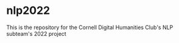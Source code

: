 # nlp2022
This is the repository for the Cornell Digital Humanities Club's NLP subteam's 2022 project

